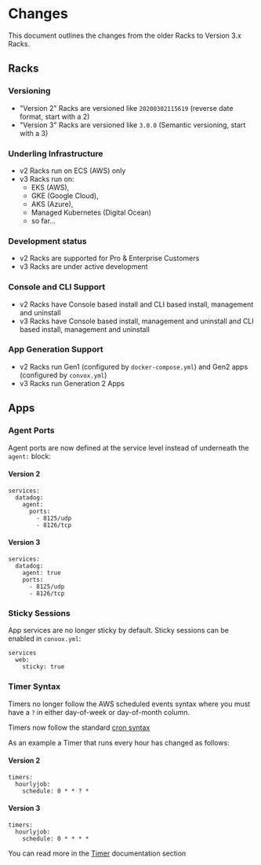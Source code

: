 # Changes

This document outlines the changes from the older Racks to Version 3.x Racks.

## Racks

### Versioning

- "Version 2" Racks are versioned like `20200302115619` (reverse date format, start with a 2)
- "Version 3" Racks are versioned like `3.0.0` (Semantic versioning, start with a 3)

### Underling Infrastructure

- v2 Racks run on ECS (AWS) only
- v3 Racks run on:
  - EKS (AWS),
  - GKE (Google Cloud),
  - AKS (Azure),
  - Managed Kubernetes (Digital Ocean)
  - so far...

### Development status

- v2 Racks are supported for Pro & Enterprise Customers
- v3 Racks are under active development

### Console and CLI Support

- v2 Racks have Console based install and CLI based install, management and uninstall
- v3 Racks have Console based install, management and uninstall and CLI based install, management and uninstall

### App Generation Support

- v2 Racks run Gen1 (configured by `docker-compose.yml`) and Gen2 apps (configured by `convox.yml`)
- v3 Racks run Generation 2 Apps

## Apps

### Agent Ports

Agent ports are now defined at the service level instead of underneath the `agent:` block:

#### Version 2

    services:
      datadog:
        agent:
          ports:
            - 8125/udp
            - 8126/tcp

#### Version 3

    services:
      datadog:
        agent: true
        ports:
          - 8125/udp
          - 8126/tcp

### Sticky Sessions

App services are no longer sticky by default. Sticky sessions can be enabled in `convox.yml`:

    services
      web:
        sticky: true

### Timer Syntax

Timers no longer follow the AWS scheduled events syntax where you must have a `?` in either day-of-week or day-of-month column. 

Timers now follow the standard [cron syntax](https://www.freebsd.org/cgi/man.cgi?query=crontab&sektion=5)

As an example a Timer that runs every hour has changed as follows:

#### Version 2

    timers:
      hourlyjob:
        schedule: 0 * * ? *

#### Version 3

    timers:
      hourlyjob:
        schedule: 0 * * * *


You can read more in the [Timer](../reference/primitives/app/timer.md) documentation section